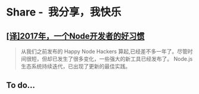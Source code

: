 # Share -  我分享，我快乐

## [[译]2017年，一个Node开发者的好习惯](article/2017-06-21.md)
> 从我们之前发布的 Happy Node Hackers 算起,已经差不多一年了。尽管时间很短，但却已发生了很多变化，一些强大的新工具已经发布了。 Node.js生态系统持续迭代，已出现了更新的最佳实践。

## To do...
